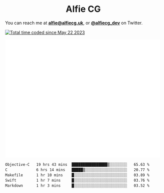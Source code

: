 <h1 align="center">Alfie CG</h1>

You can reach me at **alfie@alfiecg.uk**, or **[@alfiecg_dev](https://twitter.com/alfiecg_dev)** on Twitter.

<a href="https://wakatime.com/@61592169-b9cf-4af8-b6fa-8ac7d4369b01"><img src="https://wakatime.com/badge/user/61592169-b9cf-4af8-b6fa-8ac7d4369b01.svg" alt="Total time coded since May 22 2023" /></a>


<img align="center" src="/github-metrics.svg" alt="Metrics" width="500">

 <!--[![GitHub Streak](https://streak-stats.demolab.com/?user=alfiecg24)](https://git.io/streak-stats)-->

<!--START_SECTION:waka-->

```txt
Objective-C   19 hrs 43 mins  ████████████████▒░░░░░░░░   65.63 %
C             6 hrs 14 mins   █████▒░░░░░░░░░░░░░░░░░░░   20.77 %
Makefile      1 hr 10 mins    █░░░░░░░░░░░░░░░░░░░░░░░░   03.89 %
Swift         1 hr 7 mins     █░░░░░░░░░░░░░░░░░░░░░░░░   03.76 %
Markdown      1 hr 3 mins     █░░░░░░░░░░░░░░░░░░░░░░░░   03.52 %
```

<!--END_SECTION:waka-->

